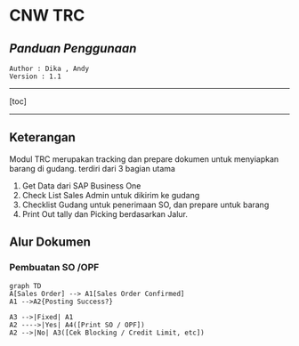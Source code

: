 # **CNW TRC**

## *Panduan Penggunaan*  

	Author : Dika , Andy
	Version : 1.1

----

[toc]  


----

## Keterangan

Modul TRC merupakan tracking dan prepare dokumen untuk menyiapkan barang di gudang. terdiri dari 3 bagian utama
1. Get Data dari SAP Business One
2. Check List Sales Admin untuk dikirim ke gudang
3. Checklist Gudang untuk penerimaan SO, dan prepare untuk barang
4. Print Out tally dan Picking berdasarkan Jalur.


## Alur Dokumen

### Pembuatan SO /OPF
```mermaid
graph TD
A[Sales Order] --> A1[Sales Order Confirmed]
A1 -->A2{Posting Success?}

A3 -->|Fixed| A1
A2 ---->|Yes| A4([Print SO / OPF])
A2 -->|No| A3([Cek Blocking / Credit Limit, etc])

```


<!--stackedit_data:
eyJoaXN0b3J5IjpbMTg5NDk3MDIyNCwtMTIyNzEzNTMzMCwxNj
I0OTI4NzExLC0xNTg5MzUzNTczLDk3MTI3ODY3MV19
-->